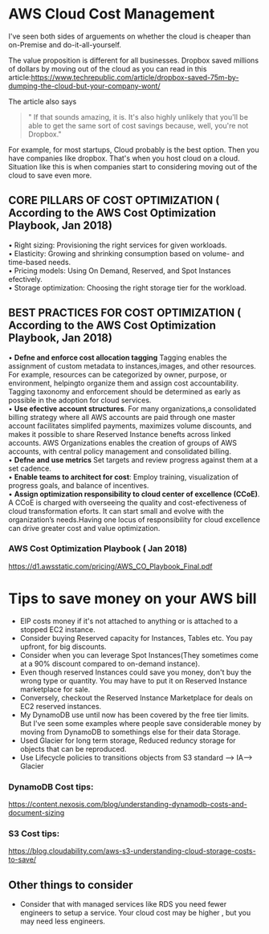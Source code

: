 # AWS Cloud Cost Management

I've seen both sides of arguements on whether the cloud is cheaper than on-Premise and do-it-all-yourself. 

The value proposition is different for all businesses. Dropbox saved millions of dollars by moving out of the cloud as you can read in this article:https://www.techrepublic.com/article/dropbox-saved-75m-by-dumping-the-cloud-but-your-company-wont/

The article also says 
> " If that sounds amazing, it is. It's also highly unlikely that you'll be able to get the same sort of cost savings because, well, you're not Dropbox." 

For example, for most startups, Cloud probably is the best option. Then you have companies like dropbox. That's when you host cloud on a cloud. Situation like this is when companies start to considering moving out of the cloud to save even more.

## CORE PILLARS OF COST OPTIMIZATION ( According to the AWS Cost Optimization Playbook, Jan 2018)
• Right sizing: Provisioning the right services for
given workloads.\
• Elasticity: Growing and shrinking consumption based
on volume- and time-based needs.\
• Pricing models: Using On Demand, Reserved, and
Spot Instances efectively.\
• Storage optimization: Choosing the right storage tier
for the workload.

## BEST PRACTICES FOR COST OPTIMIZATION ( According to the AWS Cost Optimization Playbook, Jan 2018)
• __Defne and enforce cost allocation tagging__ Tagging enables the assignment of custom metadata to instances,images, and other resources. For example, resources can be categorized by owner, purpose, or environment, helpingto organize them and assign cost accountability. Tagging taxonomy and enforcement should be determined as early as possible in the adoption for cloud services.\
• __Use efective account structures__. For many organizations,a consolidated billing strategy where all AWS accounts are paid through one master account facilitates simplifed payments, maximizes volume discounts, and makes it possible to share Reserved Instance benefts across linked accounts. AWS Organizations enables the creation of groups of AWS accounts, with central policy management and consolidated billing.\
• __Defne and use metrics__ Set targets and review progress against them at a set cadence.\
• __Enable teams to architect for cost__: Employ training, visualization of progress goals, and balance of incentives.\
• __Assign optimization responsibility to cloud center of excellence (CCoE)__. A CCoE is charged with overseeing the quality and cost-efectiveness of cloud transformation eforts. It can start small and evolve with the organization’s needs.Having one locus of responsibility for cloud excellence can drive greater cost and value optimization.

### AWS Cost Optimization Playbook ( Jan 2018)
https://d1.awsstatic.com/pricing/AWS_CO_Playbook_Final.pdf

# Tips to save money on your AWS bill

- EIP costs money if it's not attached to anything or is attached to a stopped EC2 instance.
- Consider buying Reserved capacity for Instances, Tables etc. You pay upfront, for big discounts. 
- Consider when you can leverage Spot Instances(They sometimes come at a 90% discount compared to on-demand instance).
- Even though reserved Instances could save you money, don't buy the wrong type or quantity. You may have to put it on Reserved Instance marketplace for sale.
- Conversely, checkout the Reserved Instance Marketplace for deals on EC2 reserved instances.
- My DynamoDB use until now has been covered by the free tier limits. But I've seen some examples where people save considerable money by moving from DynamoDB to somethings else for their data Storage. 
- Used Glacier for long term storage, Reduced reduncy storage for objects that can be reproduced.
- Use Lifecycle policies to transitions objects from S3 standard --> IA--> Glacier







### DynamoDB Cost tips:
https://content.nexosis.com/blog/understanding-dynamodb-costs-and-document-sizing

### S3 Cost tips:
https://blog.cloudability.com/aws-s3-understanding-cloud-storage-costs-to-save/






## Other things to consider

- Consider that with managed services like RDS  you need fewer engineers to setup a service. Your cloud cost may be higher , but you may need less engineers. 

